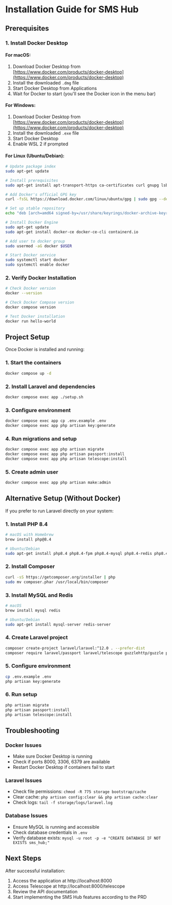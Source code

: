 # Installation Guide for SMS Hub

## Prerequisites

### 1. Install Docker Desktop

#### For macOS:
1. Download Docker Desktop from [https://www.docker.com/products/docker-desktop](https://www.docker.com/products/docker-desktop)
2. Install the downloaded `.dmg` file
3. Start Docker Desktop from Applications
4. Wait for Docker to start (you'll see the Docker icon in the menu bar)

#### For Windows:
1. Download Docker Desktop from [https://www.docker.com/products/docker-desktop](https://www.docker.com/products/docker-desktop)
2. Install the downloaded `.exe` file
3. Start Docker Desktop
4. Enable WSL 2 if prompted

#### For Linux (Ubuntu/Debian):
```bash
# Update package index
sudo apt-get update

# Install prerequisites
sudo apt-get install apt-transport-https ca-certificates curl gnupg lsb-release

# Add Docker's official GPG key
curl -fsSL https://download.docker.com/linux/ubuntu/gpg | sudo gpg --dearmor -o /usr/share/keyrings/docker-archive-keyring.gpg

# Set up stable repository
echo "deb [arch=amd64 signed-by=/usr/share/keyrings/docker-archive-keyring.gpg] https://download.docker.com/linux/ubuntu $(lsb_release -cs) stable" | sudo tee /etc/apt/sources.list.d/docker.list > /dev/null

# Install Docker Engine
sudo apt-get update
sudo apt-get install docker-ce docker-ce-cli containerd.io

# Add user to docker group
sudo usermod -aG docker $USER

# Start Docker service
sudo systemctl start docker
sudo systemctl enable docker
```

### 2. Verify Docker Installation

```bash
# Check Docker version
docker --version

# Check Docker Compose version
docker compose version

# Test Docker installation
docker run hello-world
```

## Project Setup

Once Docker is installed and running:

### 1. Start the containers
```bash
docker compose up -d
```

### 2. Install Laravel and dependencies
```bash
docker compose exec app ./setup.sh
```

### 3. Configure environment
```bash
docker compose exec app cp .env.example .env
docker compose exec app php artisan key:generate
```

### 4. Run migrations and setup
```bash
docker compose exec app php artisan migrate
docker compose exec app php artisan passport:install
docker compose exec app php artisan telescope:install
```

### 5. Create admin user
```bash
docker compose exec app php artisan make:admin
```

## Alternative Setup (Without Docker)

If you prefer to run Laravel directly on your system:

### 1. Install PHP 8.4
```bash
# macOS with Homebrew
brew install php@8.4

# Ubuntu/Debian
sudo apt-get install php8.4 php8.4-fpm php8.4-mysql php8.4-redis php8.4-xml php8.4-mbstring php8.4-curl php8.4-zip php8.4-gd php8.4-bcmath
```

### 2. Install Composer
```bash
curl -sS https://getcomposer.org/installer | php
sudo mv composer.phar /usr/local/bin/composer
```

### 3. Install MySQL and Redis
```bash
# macOS
brew install mysql redis

# Ubuntu/Debian
sudo apt-get install mysql-server redis-server
```

### 4. Create Laravel project
```bash
composer create-project laravel/laravel:^12.0 . --prefer-dist
composer require laravel/passport laravel/telescope guzzlehttp/guzzle predis/predis
```

### 5. Configure environment
```bash
cp .env.example .env
php artisan key:generate
```

### 6. Run setup
```bash
php artisan migrate
php artisan passport:install
php artisan telescope:install
```

## Troubleshooting

### Docker Issues
- Make sure Docker Desktop is running
- Check if ports 8000, 3306, 6379 are available
- Restart Docker Desktop if containers fail to start

### Laravel Issues
- Check file permissions: `chmod -R 775 storage bootstrap/cache`
- Clear cache: `php artisan config:clear && php artisan cache:clear`
- Check logs: `tail -f storage/logs/laravel.log`

### Database Issues
- Ensure MySQL is running and accessible
- Check database credentials in `.env`
- Verify database exists: `mysql -u root -p -e "CREATE DATABASE IF NOT EXISTS sms_hub;"`

## Next Steps

After successful installation:

1. Access the application at http://localhost:8000
2. Access Telescope at http://localhost:8000/telescope
3. Review the API documentation
4. Start implementing the SMS Hub features according to the PRD
